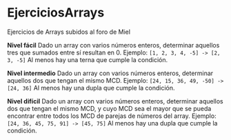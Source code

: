 # EjerciciosArrays

Ejercicios de Arrays subidos al foro de Miel 

**Nivel fácil**
Dado un array con varios números enteros, determinar aquellos tres que sumados entre sí resultan en 0. Ejemplo: `[1, 2, 3, 4, -5] -> [2, 3, -5]`
Al menos hay una terna que cumple la condición.

**Nivel intermedio**
Dado un array con varios números enteros, determinar aquellos dos que tengan el mismo MCD. Ejemplo: `[24, 15, 36, 49, -50] -> [24, 36]`
Al menos hay una dupla que cumple la condición.

**Nivel difícil**
Dado un array con varios números enteros, determinar aquellos dos que tengan el mismo MCD, y cuyo MCD sea el mayor que se pueda encontrar entre todos los MCD de parejas de números del array. Ejemplo: `[24, 36, 45, 75, 91] -> [45, 75]`
Al menos hay una dupla que cumple la condición.
